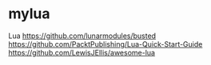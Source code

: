 # mylua
Lua
https://github.com/lunarmodules/busted
https://github.com/PacktPublishing/Lua-Quick-Start-Guide
https://github.com/LewisJEllis/awesome-lua
